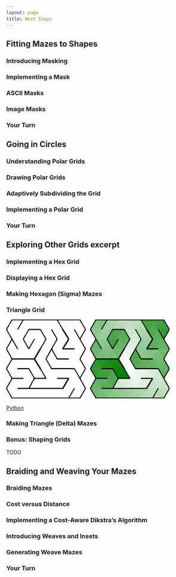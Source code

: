 ```yaml
---
layout: page
title: Next Steps
---
```


## Fitting Mazes to Shapes
### Introducing Masking
### Implementing a Mask
### ASCII Masks
### Image Masks
### Your Turn

## Going in Circles
### Understanding Polar Grids
### Drawing Polar Grids
### Adaptively Subdividing the Grid
### Implementing a Polar Grid
### Your Turn

## Exploring Other Grids excerpt
### Implementing a Hex Grid
### Displaying a Hex Grid
### Making Hexagon (Sigma) Mazes
### Triangle Grid

![Triangle Grid with Recursive Backtracker](images/triangle.png)
&nbsp;
![Triangle Grid with Recursive Backtracker Colored](images/triangle_colored.png)

[Python](https://github.com/ocirne/mazes/tree/main/mazes-for-programmers/python/src/mazes/triangle.py)

### Making Triangle (Delta) Mazes
### Bonus: Shaping Grids

TODO

## Braiding and Weaving Your Mazes
### Braiding Mazes
### Cost versus Distance
### Implementing a Cost-Aware Dikstra’s Algorithm
### Introducing Weaves and Insets
### Generating Weave Mazes
### Your Turn